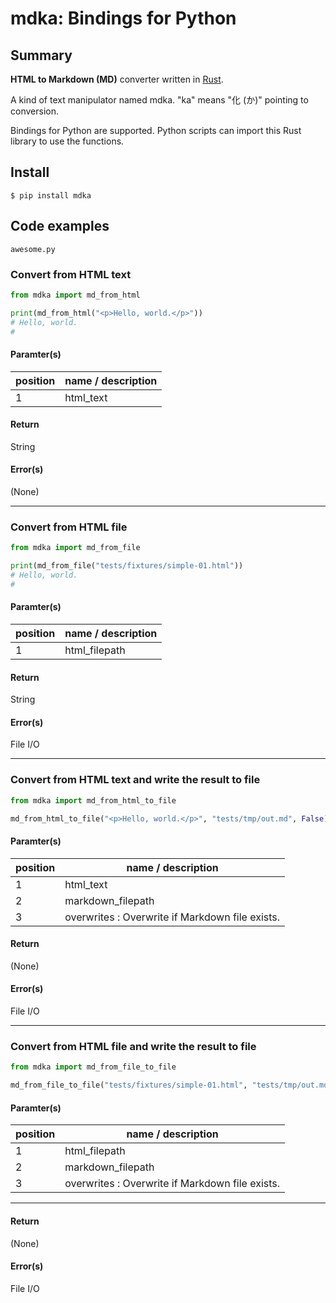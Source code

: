 # mdka: Bindings for Python

## Summary

**HTML to Markdown (MD)** converter written in [Rust](https://www.rust-lang.org/).

A kind of text manipulator named mdka. "ka" means "化 (か)" pointing to conversion.    

Bindings for Python are supported. Python scripts can import this Rust library to use the functions.

## Install

```console
$ pip install mdka
```

## Code examples

`awesome.py`

### Convert from HTML text

```python
from mdka import md_from_html

print(md_from_html("<p>Hello, world.</p>"))
# Hello, world.
# 
```

#### Paramter(s)

| position | name / description |
| --- | --- |
| 1 | html_text |

#### Return

String

#### Error(s)

(None)

---

### Convert from HTML file

```python
from mdka import md_from_file

print(md_from_file("tests/fixtures/simple-01.html"))
# Hello, world.
# 
```

#### Paramter(s)

| position | name / description |
| --- | --- |
| 1 | html_filepath |

#### Return

String

#### Error(s)

File I/O

---

### Convert from HTML text and write the result to file

```python
from mdka import md_from_html_to_file

md_from_html_to_file("<p>Hello, world.</p>", "tests/tmp/out.md", False)
```

#### Paramter(s)

| position | name / description |
| --- | --- |
| 1 | html_text |
| 2 | markdown_filepath |
| 3 | overwrites : Overwrite if Markdown file exists. |

#### Return

(None)

#### Error(s)

File I/O

---

### Convert from HTML file and write the result to file

```python
from mdka import md_from_file_to_file

md_from_file_to_file("tests/fixtures/simple-01.html", "tests/tmp/out.md", False)
```

#### Paramter(s)

| position | name / description |
| --- | --- |
| 1 | html_filepath |
| 2 | markdown_filepath |
| 3 | overwrites : Overwrite if Markdown file exists. |

---

#### Return

(None)

#### Error(s)

File I/O
